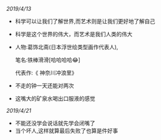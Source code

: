 *2019/4/13*

- 科学可以让我们了解世界,而艺术则是让我们更好地了解自己 

- 科学是这个世界的伟大，而艺术是我们人类的伟大

- 人物:葛饰北斋(日本浮世绘类型画作代表人),

  笔名:铁棒滑滑[哈哈哈哈😂]

  代表作:《 神奈川冲浪里》

- 不走的钟一天还能对两次

- 这嘴大的矿泉水喝出口服液的感觉

*2019/4/21*

- 不能还没学会说话就先学会闭嘴了
- 当个坏人,这样就算最后失败了也算是件好事

